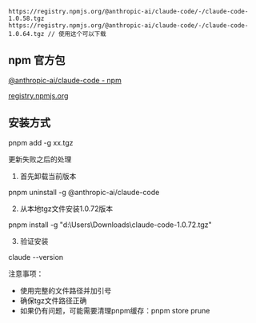 
```
https://registry.npmjs.org/@anthropic-ai/claude-code/-/claude-code-1.0.58.tgz
https://registry.npmjs.org/@anthropic-ai/claude-code/-/claude-code-1.0.64.tgz // 使用这个可以下载
```

## npm 官方包
[@anthropic-ai/claude-code - npm](https://www.npmjs.com/package/@anthropic-ai/claude-code/v/1.0.64)

[registry.npmjs.org](https://registry.npmjs.org/@anthropic-ai/claude-code/-/claude-code-1.0.72.tgz)

## 安装方式
pnpm add -g xx.tgz

更新失败之后的处理
  1. 首先卸载当前版本

  pnpm uninstall -g @anthropic-ai/claude-code

  2. 从本地tgz文件安装1.0.72版本

  pnpm install -g "d:\Users\Downloads\claude-code-1.0.72.tgz"

  3. 验证安装

  claude --version

  注意事项：
  - 使用完整的文件路径并加引号
  - 确保tgz文件路径正确
  - 如果仍有问题，可能需要清理pnpm缓存：pnpm store prune

